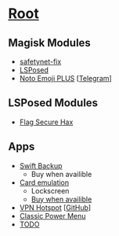 # [Root](./)
## Magisk Modules
- [safetynet-fix](https://github.com/kdrag0n/safetynet-fix/releases)
- [LSPosed](https://github.com/LSPosed/LSPosed/releases)
- [Noto Emoji PLUS](https://forum.xda-developers.com/t/module-emoji-sets-by-rkbdi.4120991/) [[Telegram](https://t.me/rkbdiemoji)]
## LSPosed Modules
- [Flag Secure Hax](https://github.com/Xposed-Modules-Repo/com.varuns2002.disable_flag_secure)
## Apps
- [Swift Backup](https://play.google.com/store/apps/details?id=org.swiftapps.swiftbackup)
    - Buy when availible
- [Card emulation](https://4pda.to/forum/index.php?showtopic=897723)
    - Lockscreen
    - [Buy when availible](https://play.google.com/store/apps/details?id=com.yuanwofei.cardemulator.pro)
- [VPN Hotspot](https://play.google.com/store/apps/details?id=be.mygod.vpnhotspot) [[GitHub](https://github.com/Mygod/VPNHotspot/releases)]
- [Classic Power Menu](https://github.com/KieronQuinn/ClassicPowerMenu/releases)
- [TODO](https://github.com/stars/barsikus007/lists/neckbeard-android)